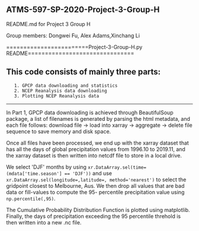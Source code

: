 ## ATMS-597-SP-2020-Project-3-Group-H
README.md for Project 3 Group H

Group members: Dongwei Fu, Alex Adams,Xinchang Li

========================Project-3-Group-H.py README===============================


This code consists of mainly three parts:
----------------------------------------------------------------------------------
       1. GPCP data downloading and statistics
       2. NCEP Reanalysis data downloading
       3. Plotting NCEP Reanalysis data
----------------------------------------------------------------------------------
       
       
In Part 1, GPCP data downloading is achieved through BeautifulSoup package,
a list of filenames is generated by parsing the html metadata, and each file
follows: download file -> load into xarray -> aggregate -> delete file
sequence to save memory and disk space. 

Once all files have been processed, we end up with the xarray dataset that has
all the days of global precipitation values from 1996.10 to 2019.11, and the 
xarray dataset is then written into netcdf file to store in a local drive. 

We select 'DJF' months by using ```xr.DataArray.sel(time=(mdata['time.season'] == 'DJF'))```
and use ```xr.DataArray.sel(longitude=,latitude=, method='nearest')``` to select
the gridpoint closest to Melbourne, Aus.
We then drop all values that are bad data or fill-values to compute the 95-
percentile precipitation value using ```np.percentile(,95)```.

The Cumulative Probability Distribution Function is plotted using matplotlib.
Finally, the days of precipitation exceeding the 95 percentile threhold is then
written into a new .nc file.

     
      
       


